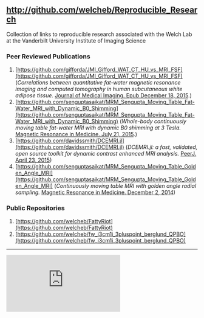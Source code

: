 http://github.com/welcheb/Reproducible_Research
-----------------------------------------------

Collection of links to reproducible research associated with the Welch Lab at the Vanderbilt University Institute of Imaging Science

### Peer Reviewed Publications
1.  [https://github.com/gifforda/JMI_Gifford_WAT_CT_HU_vs_MRI_FSF](https://github.com/gifforda/JMI_Gifford_WAT_CT_HU_vs_MRI_FSF) (*Correlations between quantitative fat-water magnetic resonance imaging and computed tomography in human subcutaneous white adipose tissue.* [Journal of Medical Imaging. Epub December 18, 2015](http://www.ncbi.nlm.nih.gov/pubmed/26702407).)
2.  [https://github.com/senguptasaikat/MRM_Sengupta_Moving_Table_Fat-Water_MRI_with_Dynamic_B0_Shimming](https://github.com/senguptasaikat/MRM_Sengupta_Moving_Table_Fat-Water_MRI_with_Dynamic_B0_Shimming) (*Whole-body continuously moving table fat-water MRI with dynamic B0 shimming at 3 Tesla.* [Magnetic Resonance in Medicine. July 21, 2015](http://www.ncbi.nlm.nih.gov/pubmed/26198380).)
3.  [https://github.com/davidssmith/DCEMRI.jl](https://github.com/davidssmith/DCEMRI.jl) (*DCEMRI.jl: a fast, validated, open source toolkit for dynamic contrast enhanced MRI analysis.* [PeerJ. April 23, 2015](http://www.ncbi.nlm.nih.gov/pubmed/25922795))
4.  [https://github.com/senguptasaikat/MRM_Sengupta_Moving_Table_Golden_Angle_MRI](https://github.com/senguptasaikat/MRM_Sengupta_Moving_Table_Golden_Angle_MRI) (*Continuously moving table MRI with golden angle radial sampling.* [Magnetic Resonance in Medicine. December 2, 2014](http://www.ncbi.nlm.nih.gov/pubmed/25461600))

### Public Repositories
1.  [https://github.com/welcheb/FattyRiot](https://github.com/welcheb/FattyRiot)
2.  [https://github.com/welcheb/fw_i3cm1i_3pluspoint_berglund_QPBO](https://github.com/welcheb/fw_i3cm1i_3pluspoint_berglund_QPBO)

-----------------------------------------------
[![Analytics](https://ga-beacon.appspot.com/UA-54485519-2/Reproducible_Research/README.md)](https://github.com/welcheb/Reproducible_Research)
